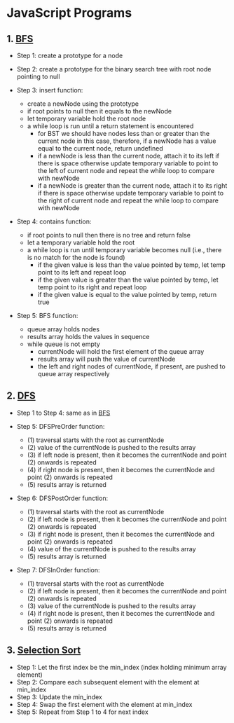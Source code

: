 # JavaScript Programs

## 1. [BFS](./BFS.js)

- Step 1: create a prototype for a node

- Step 2: create a prototype for the binary search tree with root node pointing to null

- Step 3: insert function:

  - create a newNode using the prototype
  - if root points to null then it equals to the newNode
  - let temporary variable hold the root node
  - a while loop is run until a return statement is encountered
    - for BST we should have nodes less than or greater than the current node in this case, therefore, if a newNode has a value equal to the current node, return undefined
    - if a newNode is less than the current node, attach it to its left if there is space otherwise update temporary variable to point to the left of current node and repeat the while loop to compare with newNode
    - if a newNode is greater than the current node, attach it to its right if there is space otherwise update temporary variable to point to the right of current node and repeat the while loop to compare with newNode

- Step 4: contains function:

  - if root points to null then there is no tree and return false
  - let a temporary variable hold the root
  - a while loop is run until temporary variable becomes null (i.e., there is no match for the node is found)
    - if the given value is less than the value pointed by temp, let temp point to its left and repeat loop
    - if the given value is greater than the value pointed by temp, let temp point to its right and repeat loop
    - if the given value is equal to the value pointed by temp, return true

- Step 5: BFS function:

  - queue array holds nodes
  - results array holds the values in sequence
  - while queue is not empty
    - currentNode will hold the first element of the queue array
    - results array will push the value of currentNode
    - the left and right nodes of currentNode, if present, are pushed to queue array respectively

## 2. [DFS](./DFS.js)

- Step 1 to Step 4: same as in [BFS](./BFS.js)

- Step 5: DFSPreOrder function:

  - (1) traversal starts with the root as currentNode
  - (2) value of the currentNode is pushed to the results array
  - (3) if left node is present, then it becomes the currentNode and point (2) onwards is repeated
  - (4) if right node is present, then it becomes the currentNode and point (2) onwards is repeated
  - (5) results array is returned

- Step 6: DFSPostOrder function:

  - (1) traversal starts with the root as currentNode
  - (2) if left node is present, then it becomes the currentNode and point (2) onwards is repeated
  - (3) if right node is present, then it becomes the currentNode and point (2) onwards is repeated
  - (4) value of the currentNode is pushed to the results array
  - (5) results array is returned

- Step 7: DFSInOrder function:

  - (1) traversal starts with the root as currentNode
  - (2) if left node is present, then it becomes the currentNode and point (2) onwards is repeated
  - (3) value of the currentNode is pushed to the results array
  - (4) if right node is present, then it becomes the currentNode and point (2) onwards is repeated
  - (5) results array is returned

## 3. [Selection Sort](<./Selection Sort.js>)

- Step 1: Let the first index be the min_index (index holding minimum array element)
- Step 2: Compare each subsequent element with the element at min_index
- Step 3: Update the min_index
- Step 4: Swap the first element with the element at min_index
- Step 5: Repeat from Step 1 to 4 for next index
